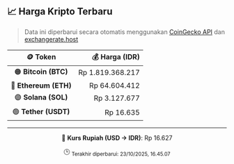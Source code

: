

<!-- HARGA_KRIPTO -->
## 📈 Harga Kripto Terbaru

> Data ini diperbarui secara otomatis menggunakan [CoinGecko API](https://www.coingecko.com/) dan [exchangerate.host](https://exchangerate.host/)

<div align="center">

| 🪙 Token | 💰 Harga (IDR) |
|:------:|---------------:|
| 🟠 **Bitcoin (BTC)**   | Rp 1.819.368.217 |
| 🔵 **Ethereum (ETH)**  | Rp 64.604.412 |
| 🟣 **Solana (SOL)**    | Rp 3.127.677 |
| 🟢 **Tether (USDT)**   | Rp 16.635 |

---

💱 **Kurs Rupiah (USD → IDR)**: Rp 16.627

🕒 <sub>Terakhir diperbarui: 23/10/2025, 16.45.07</sub>

</div>
<!-- /HARGA_KRIPTO -->